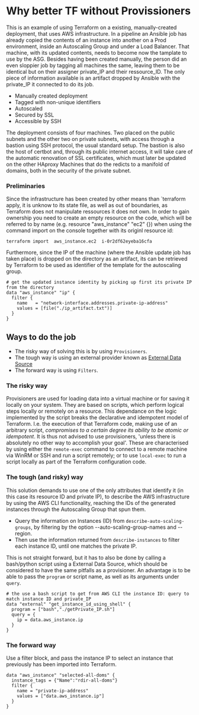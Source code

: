 # Why better TF without Provissioners #

This is an example of using Terraform on a existing, manually-created deployment, that uses AWS infrastructure. In a pipeline an Ansible job has already copied the contents of an instance into another on a Prod environment, inside an Autoscaling Group and under a Load Balancer. That machine, with its updated contents, needs to become now the tamplate to use by the ASG. 
Besides having been created manually, the person did an even sloppier job by tagging all machines the same, leaving them to be identical but on their assigner private_IP and their ressource_ID. The only piece of information available is an artifact dropped by Ansible with the private_IP it connected to do its job.

* Manually created deployment
* Tagged with non-unique identifiers
* Autoscaled 
* Secured by SSL
* Accessible by SSH

The deployment consists of four machines. Two placed on the public subnets and the other two on private subnets, with access through a bastion using SSH protocol, the usual standard setup.
The bastion is also the host of certbot and, through its public internet access, it will take care of the automatic renovation of SSL certificates, which must later be updated on the other HAproxy Machines that do the redicts to a manifold of domains, both in the security of the private subnet.

### Preliminaries ###
Since the infrastructure has been created by other means than `terraform apply, it is unknow to its state file, as well as out of boundaries, as Terraform does not manipulate ressources it does not own.
In order to gain ownership you need to create an empty resource on the code, which will be referred to by name (e.g. resource "aws_instance" "ec2" {}) when using the command import on the console together with its originl resource id:
```
terraform import  aws_instance.ec2  i-0r2df62eyeba16cfa
```
Furthermore, since the IP of the machine (where the Ansible update job has taken place) is dropped on the directory as an artifact, its can be retrieved by Terraform to be used as identifier of the template for the autoscaling group.

```
# get the updated instance identity by picking up first its private IP from the directory
data "aws_instance" "ip" {
  filter {
    name   = "network-interface.addresses.private-ip-address"
    values = [file("./ip_artifact.txt")]
  }
}
```

## Ways to do the job ##
* The risky way of solving this is by using `Provisioners`.
* The tough way is using an external provider known as [External Data Source](https://registry.terraform.io/providers/hashicorp/external/latest/docs/data-sources/data_source)
* The forward way is using `Filters`.

### The risky way ###
Provisioners are used for loading data into a virtual machine or for saving it locally on your system. They are based on scripts, which perform logical steps locally or remotely on a resource. This dependance on the logic implemented by the script breaks the declarative and idempotent model of Terraform. I.e. the execution of that Terraform code, making use of an arbitrary script, *compromises to a certain degree its ability to be atomic or idempotent*. It is thus not advised to use provisioners, 'unless there is absolutely no other way to accomplish your goal'.
These are characterised by using either the `remote-exec` command to connect to a remote machine via WinRM or SSH and run a script remotely; or to use `local-exec` to run a script locally as part of the Terraform configuration code.

### The tough (and risky) way ###
This solution demands to use one of the only attributes that identify it (in this case its resource ID and private IP), to describe the AWS infrastructure by using the AWS CLI functionality, reaching the IDs of the generated instances through the Autoscaling Group that spun them.
* Query the information on Instances (ID) from `describe-auto-scaling-groups`, by filtering by the option --auto-scaling-group-names and --region.
* Then use the information returned from `describe-instances` to filter each instance ID, until one matches the private IP.

This is not straight forward, but it has to also be done by calling a bash/python script using a External Data Source, which should be considered to have the same pitfalls as a provisioner. An advantage is to be able to pass the `program` or script name, as well as its arguments under `query`.

```
# the use a bash script to get from AWS CLI the instance ID: query to match instance ID and private_IP
data "external" "get_instance_id_using_shell" {
  program = ["bash","./getPrivate_IP.sh"]
  query = {
    ip = data.aws_instance.ip
  }
}
```

### The forward way ###
Use a filter block, and pass the instance IP to select an instance that previously has been imported into Terraform.
```
data "aws_instance" "selected-all-doms" {
  instance_tags = {"Name":"rdir-all-doms"}
  filter {
    name = "private-ip-address"
    values = ["data.aws_instance.ip"]
  }
}
```
